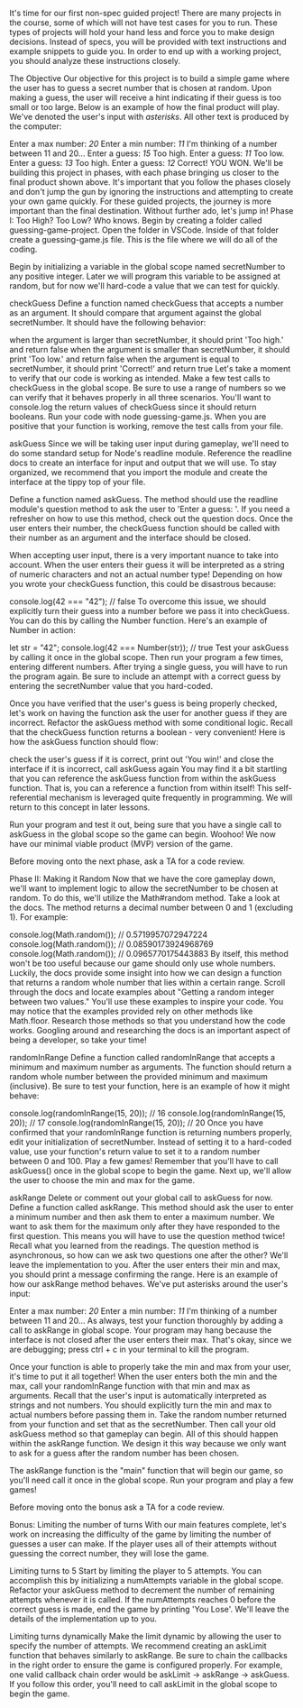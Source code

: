 It's time for our first non-spec guided project! There are many projects in the course, some of which will not have test cases for you to run. These types of projects will hold your hand less and force you to make design decisions. Instead of specs, you will be provided with text instructions and example snippets to guide you. In order to end up with a working project, you should analyze these instructions closely.

The Objective
Our objective for this project is to build a simple game where the user has to guess a secret number that is chosen at random. Upon making a guess, the user will receive a hint indicating if their guess is too small or too large. Below is an example of how the final product will play. We've denoted the user's input with *asterisks*. All other text is produced by the computer:

Enter a max number: *20*
Enter a min number: *11*
I'm thinking of a number between 11 and 20...
Enter a guess: *15*
Too high.
Enter a guess: *11*
Too low.
Enter a guess: *13*
Too high.
Enter a guess: *12*
Correct!
YOU WON.
We'll be building this project in phases, with each phase bringing us closer to the final product shown above. It's important that you follow the phases closely and don't jump the gun by ignoring the instructions and attempting to create your own game quickly. For these guided projects, the journey is more important than the final destination. Without further ado, let's jump in!
Phase I: Too High? Too Low? Who knows.
Begin by creating a folder called guessing-game-project. Open the folder in VSCode. Inside of that folder create a guessing-game.js file. This is the file where we will do all of the coding.

Begin by initializing a variable in the global scope named secretNumber to any positive integer. Later we will program this variable to be assigned at random, but for now we'll hard-code a value that we can test for quickly.

checkGuess
Define a function named checkGuess that accepts a number as an argument. It should compare that argument against the global secretNumber. It should have the following behavior:

when the argument is larger than secretNumber, it should print 'Too high.' and return false
when the argument is smaller than secretNumber, it should print 'Too low.' and return false
when the argument is equal to secretNumber, it should print 'Correct!' and return true
Let's take a moment to verify that our code is working as intended. Make a few test calls to checkGuess in the global scope. Be sure to use a range of numbers so we can verify that it behaves properly in all three scenarios. You'll want to console.log the return values of checkGuess since it should return booleans. Run your code with node guessing-game.js. When you are positive that your function is working, remove the test calls from your file.

askGuess
Since we will be taking user input during gameplay, we'll need to do some standard setup for Node's readline module. Reference the readline docs to create an interface for input and output that we will use. To stay organized, we recommend that you import the module and create the interface at the tippy top of your file.

Define a function named askGuess. The method should use the readline module's question method to ask the user to 'Enter a guess: '. If you need a refresher on how to use this method, check out the question docs. Once the user enters their number, the checkGuess function should be called with their number as an argument and the interface should be closed.

When accepting user input, there is a very important nuance to take into account. When the user enters their guess it will be interpreted as a string of numeric characters and not an actual number type! Depending on how you wrote your checkGuess function, this could be disastrous because:

console.log(42 === "42"); // false
To overcome this issue, we should explicitly turn their guess into a number before we pass it into checkGuess. You can do this by calling the Number function. Here's an example of Number in action:

let str = "42";
console.log(42 === Number(str)); // true
Test your askGuess by calling it once in the global scope. Then run your program a few times, entering different numbers. After trying a single guess, you will have to run the program again. Be sure to include an attempt with a correct guess by entering the secretNumber value that you hard-coded.

Once you have verified that the user's guess is being properly checked, let's work on having the function ask the user for another guess if they are incorrect. Refactor the askGuess method with some conditional logic. Recall that the checkGuess function returns a boolean - very convenient! Here is how the askGuess function should flow:

check the user's guess
if it is correct, print out 'You win!' and close the interface
if it is incorrect, call askGuess again
You may find it a bit startling that you can reference the askGuess function from within the askGuess function. That is, you can a reference a function from within itself! This self-referential mechanism is leveraged quite frequently in programming. We will return to this concept in later lessons.

Run your program and test it out, being sure that you have a single call to askGuess in the global scope so the game can begin. Woohoo! We now have our minimal viable product (MVP) version of the game.

Before moving onto the next phase, ask a TA for a code review.

Phase II: Making it Random
Now that we have the core gameplay down, we'll want to implement logic to allow the secretNumber to be chosen at random. To do this, we'll utilize the Math#random method. Take a look at the docs. The method returns a decimal number between 0 and 1 (excluding 1). For example:

console.log(Math.random()); // 0.5719957072947224
console.log(Math.random()); // 0.08590173924968769
console.log(Math.random()); // 0.0965770175443883
By itself, this method won't be too useful because our game should only use whole numbers. Luckily, the docs provide some insight into how we can design a function that returns a random whole number that lies within a certain range. Scroll through the docs and locate examples about "Getting a random integer between two values." You'll use these examples to inspire your code. You may notice that the examples provided rely on other methods like Math.floor. Research those methods so that you understand how the code works. Googling around and researching the docs is an important aspect of being a developer, so take your time!

randomInRange
Define a function called randomInRange that accepts a minimum and maximum number as arguments. The function should return a random whole number between the provided minimum and maximum (inclusive). Be sure to test your function, here is an example of how it might behave:

console.log(randomInRange(15, 20)); // 16
console.log(randomInRange(15, 20)); // 17
console.log(randomInRange(15, 20)); // 20
Once you have confirmed that your randomInRange function is returning numbers properly, edit your initialization of secretNumber. Instead of setting it to a hard-coded value, use your function's return value to set it to a random number between 0 and 100. Play a few games! Remember that you'll have to call askGuess() once in the global scope to begin the game. Next up, we'll allow the user to choose the min and max for the game.

askRange
Delete or comment out your global call to askGuess for now. Define a function called askRange. This method should ask the user to enter a minimum number and then ask them to enter a maximum number. We want to ask them for the maximum only after they have responded to the first question. This means you will have to use the question method twice! Recall what you learned from the readings. The question method is asynchronous, so how can we ask two questions one after the other? We'll leave the implementation to you. After the user enters their min and max, you should print a message confirming the range. Here is an example of how our askRange method behaves. We've put asterisks around the user's input:

Enter a max number: *20*
Enter a min number: *11*
I'm thinking of a number between 11 and 20...
As always, test your function thoroughly by adding a call to askRange in global scope. Your program may hang because the interface is not closed after the user enters their max. That's okay, since we are debugging; press ctrl + c in your terminal to kill the program.

Once your function is able to properly take the min and max from your user, it's time to put it all together! When the user enters both the min and the max, call your randomInRange function with that min and max as arguments. Recall that the user's input is automatically interpreted as strings and not numbers. You should explicitly turn the min and max to actual numbers before passing them in. Take the random number returned from your function and set that as the secretNumber. Then call your old askGuess method so that gameplay can begin. All of this should happen within the askRange function. We design it this way because we only want to ask for a guess after the random number has been chosen.

The askRange function is the "main" function that will begin our game, so you'll need call it once in the global scope. Run your program and play a few games!

Before moving onto the bonus ask a TA for a code review.

Bonus: Limiting the number of turns
With our main features complete, let's work on increasing the difficulty of the game by limiting the number of guesses a user can make. If the player uses all of their attempts without guessing the correct number, they will lose the game.

Limiting turns to 5
Start by limiting the player to 5 attempts. You can accomplish this by initializing a numAttempts variable in the global scope. Refactor your askGuess method to decrement the number of remaining attempts whenever it is called. If the numAttempts reaches 0 before the correct guess is made, end the game by printing 'You Lose'. We'll leave the details of the implementation up to you.

Limiting turns dynamically
Make the limit dynamic by allowing the user to specify the number of attempts. We recommend creating an askLimit function that behaves similarly to askRange. Be sure to chain the callbacks in the right order to ensure the game is configured properly. For example, one valid callback chain order would be askLimit -> askRange -> askGuess. If you follow this order, you'll need to call askLimit in the global scope to begin the game.
